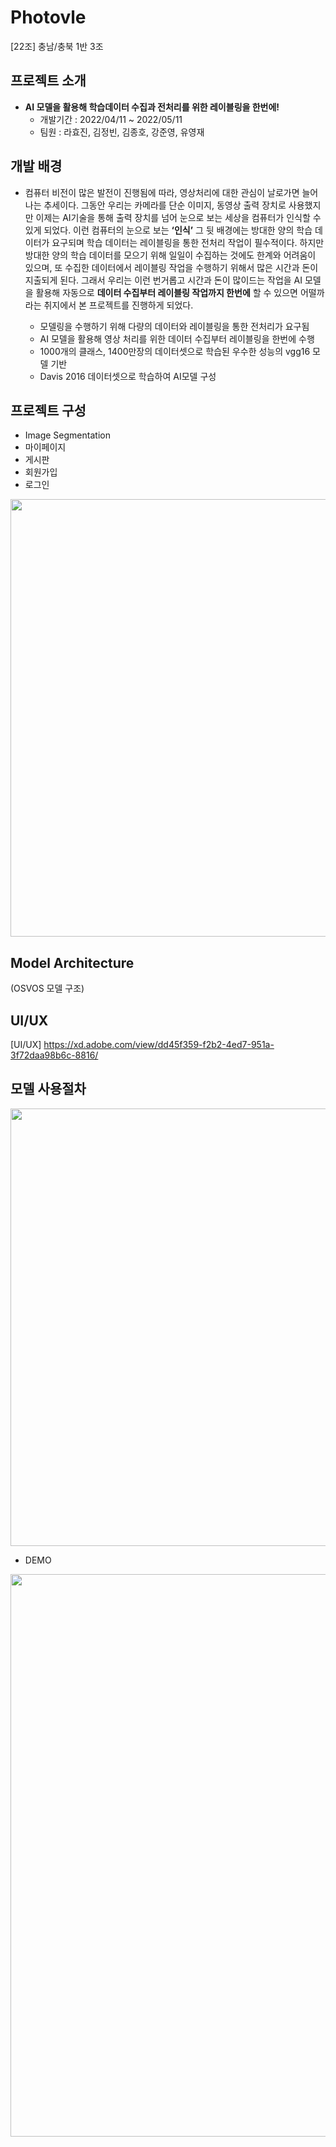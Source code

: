 # Photovle
[22조] 충남/충북 1반 3조

## 프로젝트 소개
* **AI 모델을 활용해 학습데이터 수집과 전처리를 위한 레이블링을 한번에!**
  * 개발기간 : 2022/04/11 ~ 2022/05/11
  * 팀원 : 라효진, 김정빈, 김종호, 강준영, 유영재

## 개발 배경
 * 컴퓨터 비전이 많은 발전이 진행됨에 따라, 영상처리에 대한 관심이 날로가면 늘어나는 추세이다. 그동안 우리는 카메라를 단순 이미지, 동영상 출력 장치로 사용했지만 이제는 AI기술을 통해 출력 장치를 넘어 눈으로 보는 세상을 컴퓨터가 인식할 수 있게 되었다. 
이런 컴퓨터의 눈으로 보는 **‘인식’** 그 뒷 배경에는 방대한 양의 학습 데이터가 요구되며 학습 데이터는 레이블링을 통한 전처리 작업이 필수적이다. 하지만 방대한 양의 학습 데이터를 모으기 위해 일일이 수집하는 것에도 한계와 어려움이 있으며, 또 수집한 데이터에서 레이블링 작업을 수행하기 위해서 많은 시간과 돈이 지출되게 된다. 
그래서 우리는 이런 번거롭고 시간과 돈이 많이드는 작업을 AI 모델을 활용해 자동으로 **데이터 수집부터 레이블링 작업까지 한번에** 할 수 있으면 어떨까 라는 취지에서 본 프로젝트를 진행하게 되었다.

   * 모델링을 수행하기 위해 다량의 데이터와 레이블링을 통한 전처리가 요구됨
   * AI 모델을 활용해 영상 처리를 위한 데이터 수집부터 레이블링을 한번에 수행
   * 1000개의 클래스, 1400만장의 데이터셋으로 학습된 우수한 성능의 vgg16 모델 기반
   * Davis 2016 데이터셋으로 학습하여 AI모델 구성  
 
 ## 프로젝트 구성
  * Image Segmentation
  * 마이페이지
  * 게시판
  * 회원가입
  * 로그인
  <img src="https://user-images.githubusercontent.com/96154466/167544768-1be7102d-3e43-4d09-b1ea-defbb9c9b5ab.JPG" width="700" />
  
## Model Architecture
 (OSVOS 모델 구조)

## UI/UX
 [UI/UX] https://xd.adobe.com/view/dd45f359-f2b2-4ed7-951a-3f72daa98b6c-8816/

## 모델 사용절차

 <img src="https://user-images.githubusercontent.com/96154466/167544830-6a0ed649-d0cc-48d5-85a1-eeb31afe0e82.JPG" width="700" />
 
 * DEMO
 <img src="https://user-images.githubusercontent.com/96154466/167568463-6169dc81-4d4b-48da-a877-85c5b0203892.JPG" width="900" />


